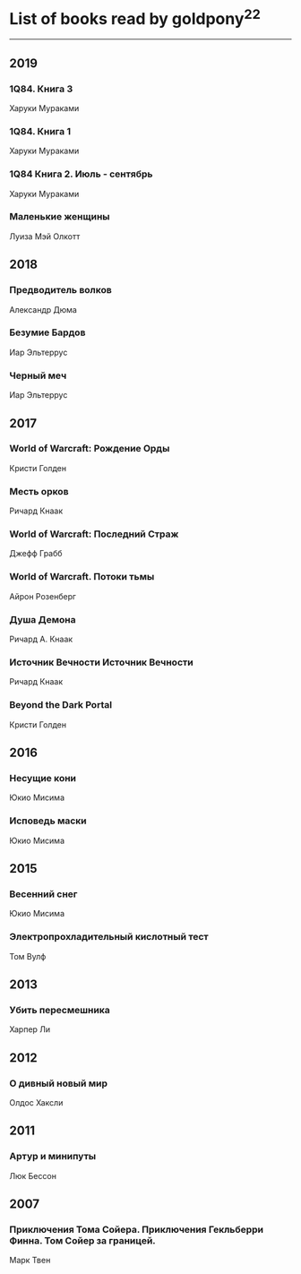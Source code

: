 # List of books read by goldpony<sup>22</sup>
---

## 2019

### 1Q84. Книга 3
Харуки Мураками


### 1Q84. Книга 1
Харуки Мураками


### 1Q84 Книга 2. Июль - сентябрь
Харуки Мураками


### Маленькие женщины
Луиза Мэй Олкотт



## 2018

### Предводитель волков
Александр Дюма


### Безумие Бардов
Иар Эльтеррус


### Черный меч
Иар Эльтеррус



## 2017

### World of Warcraft: Рождение Орды
Кристи Голден


### Месть орков
Ричард Кнаак


### World of Warcraft: Последний Страж
Джефф Грабб


### World of Warcraft. Потоки тьмы
Айрон Розенберг


### Душа Демона
Ричард А. Кнаак


### Источник Вечности Источник Вечности
Ричард Кнаак


### Beyond the Dark Portal
Кристи Голден



## 2016

### Несущие кони
Юкио Мисима


### Исповедь маски
Юкио Мисима



## 2015

### Весенний снег
Юкио Мисима


### Электропрохладительный кислотный тест
Том Вулф



## 2013

### Убить пересмешника
Харпер Ли



## 2012

### О дивный новый мир
Олдос Хаксли



## 2011

### Артур и минипуты
Люк Бессон



## 2007

### Приключения Тома Сойера. Приключения Гекльберри Финна. Том Сойер за границей.
Марк Твен



